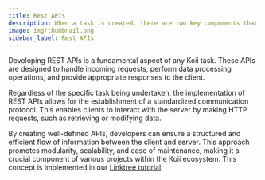 ```yaml
---
title: Rest APIs
description: When a task is created, there are two key components that must be uploaded to the Koii Network to initiate the task.
image: img/thumbnail.png
sidebar_label: Rest APIs
---
```


Developing REST APIs is a fundamental aspect of any Koii task. These APIs are designed to handle incoming requests, perform data processing operations, and provide appropriate responses to the client.

Regardless of the specific task being undertaken, the implementation of REST APIs allows for the establishment of a standardized communication protocol. This enables clients to interact with the server by making HTTP requests, such as retrieving or modifying data.

By creating well-defined APIs, developers can ensure a structured and efficient flow of information between the client and server. This approach promotes modularity, scalability, and ease of maintenance, making it a crucial component of various projects within the Koii ecosystem. This concept is implemented in our [Linktree tutorial](/develop/task-tutorials/linktree-task/rest-api). 